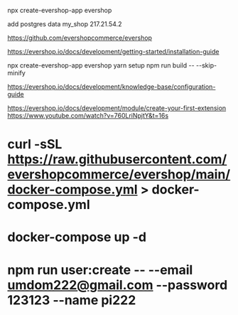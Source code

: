 npx create-evershop-app evershop

add postgres data
my_shop
217.21.54.2


https://github.com/evershopcommerce/evershop

https://evershop.io/docs/development/getting-started/installation-guide

npx create-evershop-app evershop
yarn setup
npm run build -- --skip-minify


https://evershop.io/docs/development/knowledge-base/configuration-guide



https://evershop.io/docs/development/module/create-your-first-extension
https://www.youtube.com/watch?v=760LriNpjtY&t=16s

# curl -sSL https://raw.githubusercontent.com/evershopcommerce/evershop/main/docker-compose.yml > docker-compose.yml
# docker-compose up -d
# npm run user:create -- --email umdom222@gmail.com --password 123123 --name pi222
